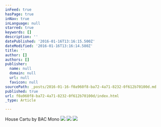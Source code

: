 ```yaml
---
inFeed: true
hasPage: true
inNav: true
inLanguage: null
starred: true
keywords: []
description: ''
datePublished: '2016-01-16T13:16:15.500Z'
dateModified: '2016-01-16T13:16:14.580Z'
title: ''
author: []
authors: []
publisher:
  name: null
  domain: null
  url: null
  favicon: null
sourcePath: _posts/2016-01-16-f0a960f8-ba72-4a71-8232-0f612b70100d.md
published: true
url: f0a960f8-ba72-4a71-8232-0f612b70100d/index.html
_type: Article

---
```

House Cartu by BAC Mono
![](https://the-grid-user-content.s3-us-west-2.amazonaws.com/98208488-3230-4819-9abc-fd4cb550e395.jpg)
![](https://the-grid-user-content.s3-us-west-2.amazonaws.com/cc85eca8-3ff2-4c80-8cf6-05536bfc81f0.jpg)
![](https://the-grid-user-content.s3-us-west-2.amazonaws.com/76367e8d-8395-4aaf-8c49-ea59f6e808f8.jpg)